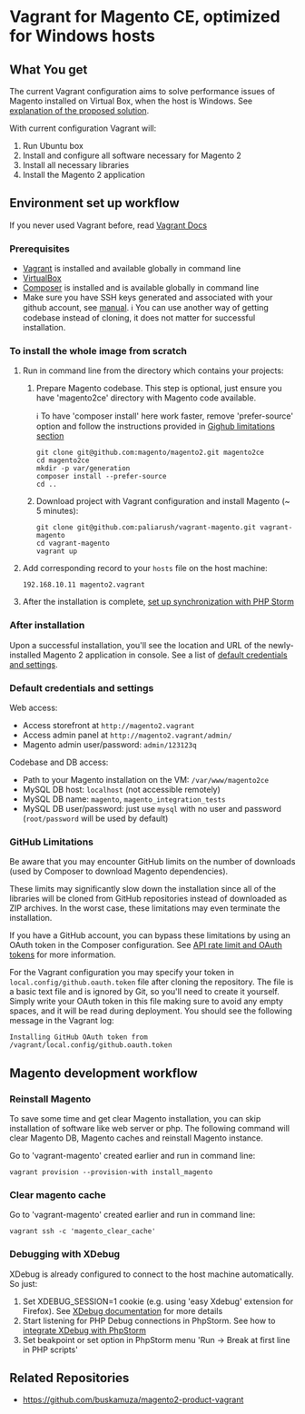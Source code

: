 # Vagrant for Magento CE, optimized for Windows hosts

## What You get

The current Vagrant configuration aims to solve performance issues of Magento installed on Virtual Box, when the host is Windows. 
See [explanation of the proposed solution](docs/performance-issue-on-windows-hosts.md).

With current configuration Vagrant will:

 1. Run Ubuntu box
 1. Install and configure all software necessary for Magento 2
 1. Install all necessary libraries
 1. Install the Magento 2 application

## Environment set up workflow

If you never used Vagrant before, read [Vagrant Docs](https://docs.vagrantup.com/v2/)

### Prerequisites
- [Vagrant](https://www.vagrantup.com/downloads.html) is installed and available globally in command line
- [VirtualBox](https://www.virtualbox.org/wiki/Downloads)
- [Composer](https://getcomposer.org/doc/00-intro.md) is installed and is available globally in command line
- Make sure you have SSH keys generated and associated with your github account, see [manual](https://help.github.com/articles/generating-ssh-keys/).
:information_source: You can use another way of getting codebase instead of cloning, it does not matter for successful installation.

### To install the whole image from scratch

 1. Run in command line from the directory which contains your projects:
     1. Prepare Magento codebase. This step is optional, just ensure you have 'magento2ce' directory with Magento code available.
         
         :information_source: To have 'composer install' here work faster, remove 'prefer-source' option and follow the instructions provided in [Gighub limitations section](README.md#github-limitations)
     
        ```
        git clone git@github.com:magento/magento2.git magento2ce
        cd magento2ce
        mkdir -p var/generation
        composer install --prefer-source
        cd ..
        ```
    
     1. Download project with Vagrant configuration and install Magento (~ 5 minutes):
     
        ```
        git clone git@github.com:paliarush/vagrant-magento.git vagrant-magento
        cd vagrant-magento
        vagrant up
        ```
 1. Add corresponding record to your `hosts` file on the host machine:
 
    ```
    192.168.10.11 magento2.vagrant
    ```
 1. After the installation is complete, [set up synchronization with PHP Storm](docs/phpstorm-configuration.md)

### After installation

Upon a successful installation, you'll see the location and URL of the newly-installed Magento 2 application in console.
See a list of [default credentials and settings](README.md#default-credentials).

### Default credentials and settings

Web access:
- Access storefront at `http://magento2.vagrant`
- Access admin panel at `http://magento2.vagrant/admin/`
- Magento admin user/password: `admin/123123q`

Codebase and DB access:
- Path to your Magento installation on the VM: `/var/www/magento2ce`
- MySQL DB host: `localhost` (not accessible remotely)
- MySQL DB name: `magento`, `magento_integration_tests`
- MySQL DB user/password: just use `mysql` with no user and password (`root/password` will be used by default)

### GitHub Limitations

Be aware that you may encounter GitHub limits on the number of downloads (used by Composer to download Magento dependencies).

These limits may significantly slow down the installation since all of the libraries will be cloned from GitHub repositories instead of downloaded as ZIP archives. In the worst case, these limitations may even terminate the installation.

If you have a GitHub account, you can bypass these limitations by using an OAuth token in the Composer configuration. See [API rate limit and OAuth tokens](https://getcomposer.org/doc/articles/troubleshooting.md#api-rate-limit-and-oauth-tokens) for more information.

For the Vagrant configuration you may specify your token in `local.config/github.oauth.token` file after cloning the repository. The file is a basic text file and is ignored by Git, so you'll need to create it yourself. Simply write your OAuth token in this file making sure to avoid any empty spaces, and it will be read during deployment. You should see the following message in the Vagrant log:
```
Installing GitHub OAuth token from /vagrant/local.config/github.oauth.token
```

## Magento development workflow
    
### Reinstall Magento
To save some time and get clear Magento installation, you can skip installation of software like web server or php.
The following command will clear Magento DB, Magento caches and reinstall Magento instance.

Go to 'vagrant-magento' created earlier and run in command line:

```
vagrant provision --provision-with install_magento
```

### Clear magento cache

Go to 'vagrant-magento' created earlier and run in command line:

```
vagrant ssh -c 'magento_clear_cache'
```

### Debugging with XDebug

XDebug is already configured to connect to the host machine automatically. So just:
 
 1. Set XDEBUG_SESSION=1 cookie (e.g. using 'easy Xdebug' extension for Firefox). See [XDebug documentation](http://xdebug.org/docs/remote) for more details
 1. Start listening for PHP Debug connections in PhpStorm. See how to [integrate XDebug with PhpStorm](https://www.jetbrains.com/phpstorm/help/configuring-xdebug.html#integrationWithProduct)
 1. Set beakpoint or set option in PhpStorm menu 'Run -> Break at first line in PHP scripts'

## Related Repositories

- https://github.com/buskamuza/magento2-product-vagrant
